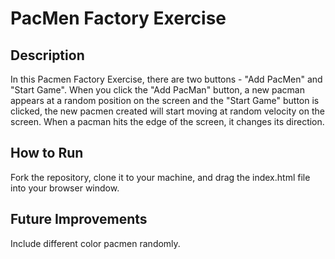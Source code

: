 # PacMen Factory Exercise

## Description

In this Pacmen Factory Exercise, there are two buttons - "Add PacMen" and "Start Game". 
When you click the "Add PacMan" button, a new pacman appears at a random position on the screen and the "Start Game" button is clicked, the new pacmen created will start moving at random velocity on the screen. When a pacman hits the edge of the screen, it changes its direction.

## How to Run
Fork the repository, clone it to your machine, and drag the index.html file into your browser window. 

## Future Improvements
Include different color pacmen randomly.
